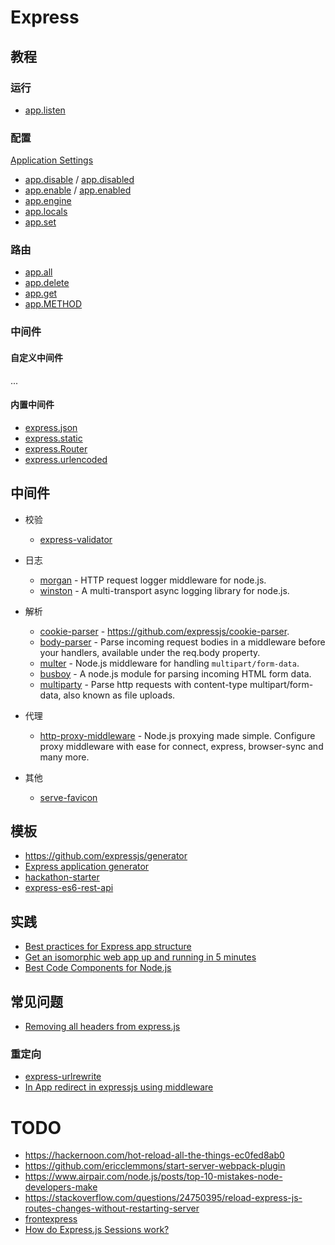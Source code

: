 Express
=======

## 教程

### 运行

- [app.listen](http://expressjs.com/en/4x/api.html#app.listen)

### 配置

[Application Settings](http://expressjs.com/en/4x/api.html#app.settings.table)

- [app.disable](http://expressjs.com/en/4x/api.html#app.disable) / [app.disabled](http://expressjs.com/en/4x/api.html#app.disabled)
- [app.enable](http://expressjs.com/en/4x/api.html#app.enable) / [app.enabled](http://expressjs.com/en/4x/api.html#app.enabled)
- [app.engine](http://expressjs.com/en/4x/api.html#app.engine)
- [app.locals](http://expressjs.com/en/4x/api.html#app.locals)
- [app.set](http://expressjs.com/en/4x/api.html#app.settings.table)

### 路由

- [app.all](http://expressjs.com/en/4x/api.html#app.all)
- [app.delete](http://expressjs.com/en/4x/api.html#app.delete.method)
- [app.get](http://expressjs.com/en/4x/api.html#app.get)
- [app.METHOD](http://expressjs.com/en/4x/api.html#app.METHOD)

### 中间件

#### 自定义中间件

...

#### 内置中间件

- [express.json](http://expressjs.com/en/4x/api.html#express.json)
- [express.static](http://expressjs.com/en/4x/api.html#express.static)
- [express.Router](http://expressjs.com/en/4x/api.html#express.router)
- [express.urlencoded](http://expressjs.com/en/4x/api.html#express.urlencoded)


## 中间件

- 校验

    - [express-validator](https://github.com/ctavan/express-validator)

- 日志

    - [morgan](https://github.com/expressjs/morgan) - HTTP request logger middleware for node.js.
    - [winston](https://github.com/winstonjs/winston) - A multi-transport async logging library for node.js.

- 解析

    - [cookie-parser](https://www.npmjs.com/package/cookie-parser) - https://github.com/expressjs/cookie-parser.
    - [body-parser](https://github.com/expressjs/body-parser) - Parse incoming request bodies in a middleware before your handlers, available under the req.body property.
    - [multer](https://github.com/expressjs/multer) - Node.js middleware for handling `multipart/form-data`.
    - [busboy](https://github.com/mscdex/busboy) - A node.js module for parsing incoming HTML form data.
    - [multiparty](https://github.com/pillarjs/multiparty) - Parse http requests with content-type multipart/form-data, also known as file uploads.

- 代理

    - [http-proxy-middleware](https://www.npmjs.com/package/http-proxy-middleware) - Node.js proxying made simple. Configure proxy middleware with ease for connect, express, browser-sync and many more.

- 其他

    - [serve-favicon](https://github.com/expressjs/serve-favicon)

## 模板

- https://github.com/expressjs/generator
- [Express application generator](https://expressjs.com/en/starter/generator.html)
- [hackathon-starter](https://github.com/sahat/hackathon-starter)
- [express-es6-rest-api](https://github.com/developit/express-es6-rest-api)

## 实践

- [Best practices for Express app structure](https://www.terlici.com/2014/08/25/best-practices-express-structure.html)
- [Get an isomorphic web app up and running in 5 minutes](https://hackernoon.com/get-an-isomorphic-web-app-up-and-running-in-5-minutes-72da028c15dd)
- [Best Code Components for Node.js](https://www.datree.io/blog/best-code-components-for-node.js?utm_source=social&utm_medium=fb&utm_campaign=apr23&utm_content=nodejs)

## 常见问题

- [Removing all headers from express.js](https://stackoverflow.com/questions/18740504/removing-all-headers-from-express-js)

### 重定向

- [express-urlrewrite](https://github.com/kapouer/express-urlrewrite)
- [In App redirect in expressjs using middleware](https://stackoverflow.com/questions/19079497/in-app-redirect-in-expressjs-using-middleware)


# TODO

- https://hackernoon.com/hot-reload-all-the-things-ec0fed8ab0
- https://github.com/ericclemmons/start-server-webpack-plugin
- https://www.airpair.com/node.js/posts/top-10-mistakes-node-developers-make
- https://stackoverflow.com/questions/24750395/reload-express-js-routes-changes-without-restarting-server
- [frontexpress](https://github.com/camelaissani/frontexpress)
- [How do Express.js Sessions work?](https://medium.com/dailyjs/techniques-for-decomposing-react-components-e8a1081ef5da)
